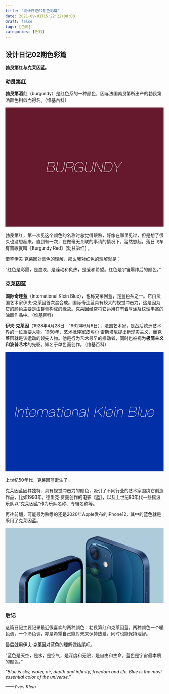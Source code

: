 ```yaml
---
title: "设计日记02期色彩篇"
date: 2021-09-01T15:22:22+08:00
draft: false
tags: [色彩]
categories: [色彩]
---
```


## 设计日记02期色彩篇

**勃艮第红与克莱因蓝。**



### 勃艮第红

**勃艮第酒红**（burgundy）是红色系的一种颜色，因与法国勃艮第所出产的勃艮第酒颜色相似而得名。（维基百科）

![burgundy](设计日记02期.assets/burgundy-16316125877436.png)

勃艮第红，第一次见这个颜色的名称时总觉得眼熟，好像在哪里见过，但是想了很久也没想起来。直到有一次，在做毫无关联的事请的情况下，猛然想起，落日飞车有首歌就叫《Burgundy Red》(勃艮第红) 。

借鉴伊夫·克莱因对蓝色的理解，那么我对红色的理解就是：

“红色是彩霞，是血液，是躁动和炙热，是爱和希望。红色是宇宙爆炸后的颜色。”



### 克莱因蓝

**国际奇连蓝**（International Klein Blue），也称克莱因蓝，是蓝色系之一。它由法国艺术家伊夫·克莱因首次混合成。国际奇连蓝具有较大的视觉冲击力，这是因为它的颜色主要是由群青构成的缘故。克莱因经常将它运用在有着厚涂及纹理丰富的油画作品中。（维基百科）

**伊夫·克莱因**（1928年4月28日 - 1962年6月6日），法国艺术家，是战后欧洲艺术界的一位重要人物。1960年，艺术批评家皮埃尔·雷斯塔尼提出新现实主义，而克莱因就是该运动的领先人物。他是行为艺术最早的推动者，同时也被视为**极简主义和波普艺术**的先驱。知名于单色画创作。（维基百科）

![IKB](设计日记02期.assets/IKB.png)

上世纪50年代，克莱因蓝诞生了。

克莱因蓝因其独特、具有视觉冲击力的颜色，吸引了不同行业的艺术家围绕它创造作品，比如1993年，德里克·贾曼创作的电影《蓝》，以及上世纪80年代一些摇滚乐队以“克莱因蓝”作为乐队名称、专辑名称等。

再往前翻，可能最为熟悉的还是2020年Apple发布的iPhone12，其中的蓝色就是采用了克莱因蓝。

![image-20210914180819874](设计日记02期.assets/image-20210914180819874.png)



### 后记

这篇日记主要记录最近很喜欢的两种颜色：勃艮第红和克莱因蓝。两种颜色一个暖色调，一个冷色调，亦是希望自己能对未来保持热爱，同时也能保持理智。

最后就用伊夫·克莱因对蓝色的理解做结尾吧。

“蓝色是天空，是水，是空气，是深度和无限，是自由和生命。蓝色是宇宙最本质的颜色。”

*"Blue is sky, water, air, depth and infinity, freedom and life. Blue is the most essential color of the universe."*

*——Yves Klein*







